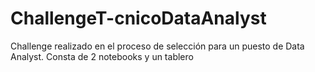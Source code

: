 # ChallengeT-cnicoDataAnalyst
Challenge realizado en el proceso de selección para un puesto de Data Analyst.
Consta de 2 notebooks y un tablero
